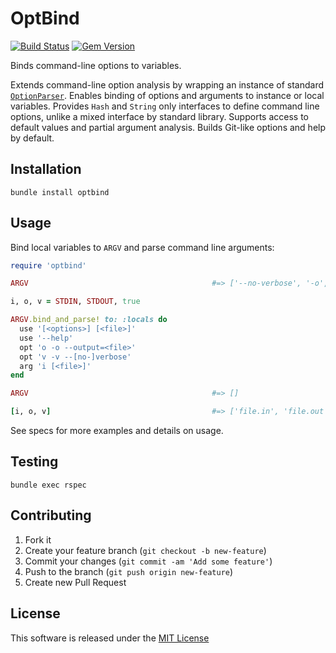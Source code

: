 # OptBind

[![Build Status](https://img.shields.io/travis/pavolzbell/optbind.svg)](https://travis-ci.org/pavolzbell/optbind)
[![Gem Version](https://img.shields.io/gem/v/optbind.svg)](https://rubygems.org/gems/optbind)

Binds command-line options to variables.

Extends command-line option analysis by wrapping an instance of standard [`OptionParser`](http://ruby-doc.org/stdlib-2.3.1/libdoc/optparse/rdoc/OptionParser.html).
Enables binding of options and arguments to instance or local variables. Provides `Hash` and `String` only interfaces
to define command line options, unlike a mixed interface by standard library. Supports access to default values and
partial argument analysis. Builds Git-like options and help by default. 

## Installation

    bundle install optbind

## Usage

Bind local variables to `ARGV` and parse command line arguments: 

```ruby
require 'optbind'

ARGV                                         #=> ['--no-verbose', '-o', 'file.out', 'file.in']

i, o, v = STDIN, STDOUT, true

ARGV.bind_and_parse! to: :locals do
  use '[<options>] [<file>]'
  use '--help'
  opt 'o -o --output=<file>'
  opt 'v -v --[no-]verbose'
  arg 'i [<file>]'
end

ARGV                                         #=> []

[i, o, v]                                    #=> ['file.in', 'file.out', false]
```

See specs for more examples and details on usage.

## Testing

    bundle exec rspec

## Contributing

1. Fork it
2. Create your feature branch (`git checkout -b new-feature`)
3. Commit your changes (`git commit -am 'Add some feature'`)
4. Push to the branch (`git push origin new-feature`)
5. Create new Pull Request

## License

This software is released under the [MIT License](LICENSE.md)
